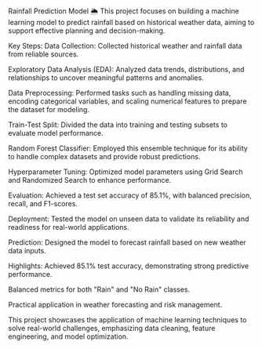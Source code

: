 Rainfall Prediction Model 🌦️
This project focuses on building a machine learning model to predict rainfall based on historical weather data, aiming to support effective planning and decision-making.

Key Steps:
Data Collection: Collected historical weather and rainfall data from reliable sources.

Exploratory Data Analysis (EDA): Analyzed data trends, distributions, and relationships to uncover meaningful patterns and anomalies.

Data Preprocessing: Performed tasks such as handling missing data, encoding categorical variables, and scaling numerical features to prepare the dataset for modeling.

Train-Test Split: Divided the data into training and testing subsets to evaluate model performance.

Random Forest Classifier: Employed this ensemble technique for its ability to handle complex datasets and provide robust predictions.

Hyperparameter Tuning: Optimized model parameters using Grid Search and Randomized Search to enhance performance.

Evaluation: Achieved a test set accuracy of 85.1%, with balanced precision, recall, and F1-scores.

Deployment: Tested the model on unseen data to validate its reliability and readiness for real-world applications.

Prediction: Designed the model to forecast rainfall based on new weather data inputs.

Highlights:
Achieved 85.1% test accuracy, demonstrating strong predictive performance.

Balanced metrics for both "Rain" and "No Rain" classes.

Practical application in weather forecasting and risk management.

This project showcases the application of machine learning techniques to solve real-world challenges, emphasizing data cleaning, feature engineering, and model optimization.
